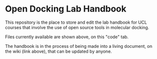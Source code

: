 # Open Docking Lab Handbook
This repository is the place to store and edit the lab handbook for UCL courses that involve the use of open source tools in molecular docking.

Files currently available are shown above, on this "code" tab.

The handbook is in the process of being made into a living document, on the wiki (link above), that can be updated by anyone.

